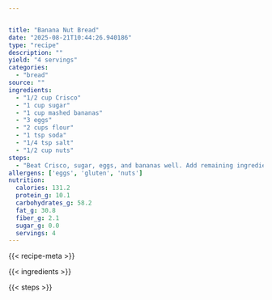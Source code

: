 ```yaml
---


title: "Banana Nut Bread"
date: "2025-08-21T10:44:26.940186"
type: "recipe"
description: ""
yield: "4 servings"
categories:
  - "bread"
source: ""
ingredients:
  - "1/2 cup Crisco"
  - "1 cup sugar"
  - "1 cup mashed bananas"
  - "3 eggs"
  - "2 cups flour"
  - "1 tsp soda"
  - "1/4 tsp salt"
  - "1/2 cup nuts"
steps:
  - "Beat Crisco, sugar, eggs, and bananas well. Add remaining ingredients, mix well. Pour into 5 mini loaf pans - bake at 325 degrees for 30-35 minutes, or bake 1 regular loaf for 1 hour."
allergens: ['eggs', 'gluten', 'nuts']
nutrition:
  calories: 131.2
  protein_g: 10.1
  carbohydrates_g: 58.2
  fat_g: 30.8
  fiber_g: 2.1
  sugar_g: 0.0
  servings: 4
---
```


{{< recipe-meta >}}

{{< ingredients >}}

{{< steps >}}
